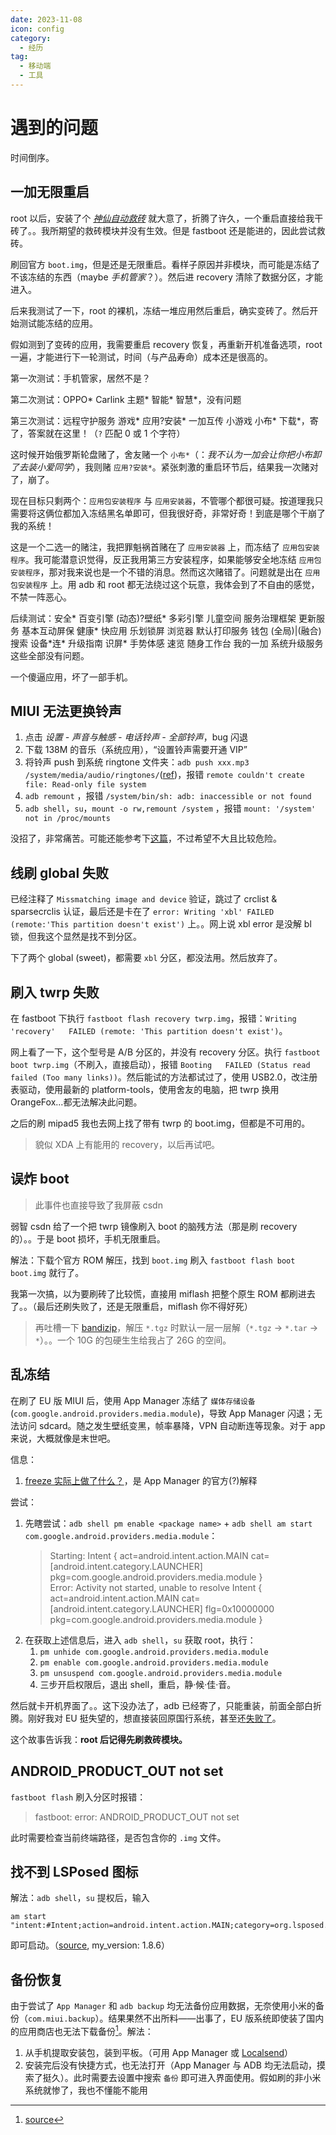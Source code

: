 ```yaml
---
date: 2023-11-08
icon: config
category:
  - 经历
tag:
  - 移动端
  - 工具
---
```


# 遇到的问题

时间倒序。

## 一加无限重启

root 以后，安装了个 [_神仙自动救砖_](./module_and_app.md#magisk) 就大意了，折腾了许久，一个重启直接给我干砖了。。我所期望的救砖模块并没有生效。但是 fastboot 还是能进的，因此尝试救砖。

刷回官方 `boot.img`，但是还是无限重启。看样子原因并非模块，而可能是冻结了不该冻结的东西（maybe _手机管家_？）。然后进 recovery 清除了数据分区，才能进入。

后来我测试了一下，root 的裸机，冻结一堆应用然后重启，确实变砖了。然后开始测试能冻结的应用。

假如测到了变砖的应用，我需要重启 recovery 恢复，再重新开机准备选项，root 一遍，才能进行下一轮测试，时间（与<span class="heimu" title="你知道的太多了">产品</span>寿命）成本还是很高的。

第一次测试：手机管家，居然不是？

第二次测试：OPPO\* Carlink 主题\* 智能\* 智慧\*，没有问题

第三次测试：远程守护服务 游戏\* 应用?安装\* 一加互传 小游戏 小布\* 下载\*，寄了，答案就在这里！（`?` 匹配 0 或 1 个字符）

这时候开始俄罗斯轮盘赌了，舍友赌一个 `小布*`（：_我不认为一加会让你把小布卸了去装小爱同学_），我则赌 `应用?安装*`。紧张刺激的重启环节后，结果我一次赌对了，崩了。

现在目标只剩两个：`应用包安装程序` 与 `应用安装器`，不管哪个都很可疑。按道理我只需要将这俩位都加入冻结黑名单即可，但我很好奇，非常好奇！到底是哪个干崩了我的系统！

这是一个二选一的赌注，我把罪魁祸首赌在了 `应用安装器` 上，而冻结了 `应用包安装程序`。我可能潜意识觉得，反正我用第三方安装程序，如果能够安全地冻结 `应用包安装程序`，那对我来说也是一个不错的消息。然而这次赌错了。问题就是出在 `应用包安装程序` 上。用 adb 和 root 都无法绕过这个玩意，我体会到了不自由的感觉，不禁一阵恶心。

后续测试：安全\* 百变引擎 (动态)?壁纸\* 多彩引擎 儿童空间 服务治理框架 更新服务 基本互动屏保 健康\* 快应用 乐划锁屏 浏览器 默认打印服务 钱包 (全局)|(融合)搜索 设备\*连\* 升级指南 识屏\* 手势体感 速览 随身工作台 我的一加 系统升级服务 这些全部没有问题。

一个傻逼应用，坏了一部手机。

## MIUI 无法更换铃声

1. 点击 _设置 - 声音与触感 - 电话铃声 - 全部铃声_，bug 闪退
2. 下载 138M 的音乐（系统应用），“设置铃声需要开通 VIP”
3. 将铃声 push 到系统 ringtone 文件夹：`adb push xxx.mp3 /system/media/audio/ringtones/`([ref](https://oddity.oddineers.co.uk/2020/08/24/wear-os-custom-ringtones-via-adb/))，报错 `remote couldn't create file: Read-only file system`
4. `adb remount` <Badge text="root" />，报错 `/system/bin/sh: adb: inaccessible or not found`
5. `adb shell`，`su`，`mount -o rw,remount /system` <Badge text="root" />，报错 `mount: '/system' not in /proc/mounts`

没招了，非常痛苦。可能还能参考下[这篇](https://forum.xda-developers.com/t/closed-universal-systemrw-superrw-feat-makerw-ro2rw-read-only-2-read-write-super-partition-converter.4247311/)，不过希望不大且比较危险。

## 线刷 global 失败

已经注释了 `Missmatching image and device` 验证，跳过了 crclist & sparsecrclis 认证，最后还是卡在了 `error: Writing 'xbl' FAILED (remote:'This partition doesn't exist')` 上。。网上说 xbl error 是没解 bl 锁，但我这个显然是找不到分区。

下了两个 global (sweet)，都需要 `xbl` 分区，都没法用。然后放弃了。

## 刷入 twrp 失败

在 fastboot 下执行 `fastboot flash recovery twrp.img`，报错：`Writing 'recovery'   FAILED (remote: 'This partition doesn't exist')`。

网上看了一下，这个型号是 A/B 分区的，并没有 recovery 分区。执行 `fastboot boot twrp.img`（不刷入，直接启动），报错 `Booting   FAILED (Status read failed (Too many links))`。然后能试的方法都试过了，使用 USB2.0，改注册表驱动，使用最新的 platform-tools，使用舍友的电脑，把 twrp 换用 OrangeFox...都无法解决此问题。

之后的刷 mipad5 我也去网上找了带有 twrp 的 boot.img，但都是不可用的。

> 貌似 XDA 上有能用的 recovery，以后再试吧。

## 误炸 boot

> 此事件也直接导致了我屏蔽 csdn

弱智 csdn 给了一个把 twrp 镜像刷入 boot 的脑残方法（那是刷 recovery 的）。。于是 boot 损坏，手机无限重启。

解法：下载个官方 ROM 解压，找到 `boot.img` 刷入 `fastboot flash boot boot.img` 就行了。

我第一次搞，以为要刷砖了比较慌，直接用 miflash 把整个原生 ROM 都刷进去了。。（最后还刷失败了，还是无限重启，miflash 你不得好死）

> 再吐槽一下 [bandizip](../../farraginous/recommend_packages.md#bandizip)，解压 `*.tgz` 时默认一层一层解（`*.tgz` -> `*.tar` -> `*`）。。一个 10G 的包硬生生给我占了 26G 的空间。
>
> <ZoomedImg alt="你为什么不开？你为什么不开？" src="/images/articles/mobile_setting/fuckbandizip.png" scale="50%" />

## 乱冻结

在刷了 EU 版 MIUI 后，使用 App Manager 冻结了 `媒体存储设备`(`com.google.android.providers.media.module`)，导致 App Manager 闪退；无法访问 sdcard。随之发生壁纸变黑，帧率暴降，VPN 自动断连等现象。<span class="heimu" title="你知道的太多了">对于 app 来说，大概就像是末世吧。</span>

信息：

1. [freeze 实际上做了什么？](https://github.com/MuntashirAkon/AppManager/discussions/835)，是 App Manager 的官方(?)解释

尝试：

1. 先瞎尝试：`adb shell pm enable <package name>` + `adb shell am start com.google.android.providers.media.module`：
   > Starting: Intent { act=android.intent.action.MAIN cat=[android.intent.category.LAUNCHER] pkg=com.google.android.providers.media.module }<br/>
   > Error: Activity not started, unable to resolve Intent { act=android.intent.action.MAIN cat=[android.intent.category.LAUNCHER] flg=0x10000000 pkg=com.google.android.providers.media.module }
2. 在获取上述信息后，进入 `adb shell`，`su` 获取 root，执行：
   1. `pm unhide com.google.android.providers.media.module`
   2. `pm enable com.google.android.providers.media.module`
   3. `pm unsuspend com.google.android.providers.media.module`
   4. 三步开启权限后，退出 shell，重启，静·候·佳·音。

然后就卡开机界面了。。这下没办法了，adb 已经寄了，只能重装，前面全部白折腾。刚好我对 EU 挺失望的，想直接装回原国行系统，甚至还[失败了](./root_and_setting.md#mipad-5)。

这个故事告诉我：**root 后记得先刷救砖模块。**

## ANDROID_PRODUCT_OUT not set

`fastboot flash` 刷入分区时报错：

> fastboot: error: ANDROID_PRODUCT_OUT not set

此时需要检查当前终端路径，是否包含你的 `.img` 文件。

## 找不到 LSPosed 图标

解法：`adb shell`，`su` 提权后，输入

```shell:no-line-numbers
am start "intent:#Intent;action=android.intent.action.MAIN;category=org.lsposed.manager.LAUNCH_MANAGER;package=com.android.shell;component=com.android.shell/.BugreportWarningActivity;end"
```

即可启动。（[source](https://www.bilibili.com/video/BV1UR4y1V7Ry/), my_version: 1.8.6）

## 备份恢复

由于尝试了 `App Manager` 和 `adb backup` 均无法备份应用数据，无奈使用小米的备份（`com.miui.backup`）。结果果然不出所料——出事了，EU 版系统即使装了国内的应用商店也无法下载备份[^3]。解法：

1. 从手机提取安装包，装到平板。（可用 App Manager 或 [Localsend](../../farraginous/recommend_packages.md#多设备互传)）
2. 安装完后没有快捷方式，也无法打开（App Manager 与 ADB 均无法启动，摸索了挺久）。此时需要去设置中搜索 `备份` 即可进入界面使用。<span class="heimu" title="你知道的太多了">假如刷的非小米系统就惨了，我也不懂能不能用</span>
   [^3]: [source](https://t.me/withabsolutex/1165)
